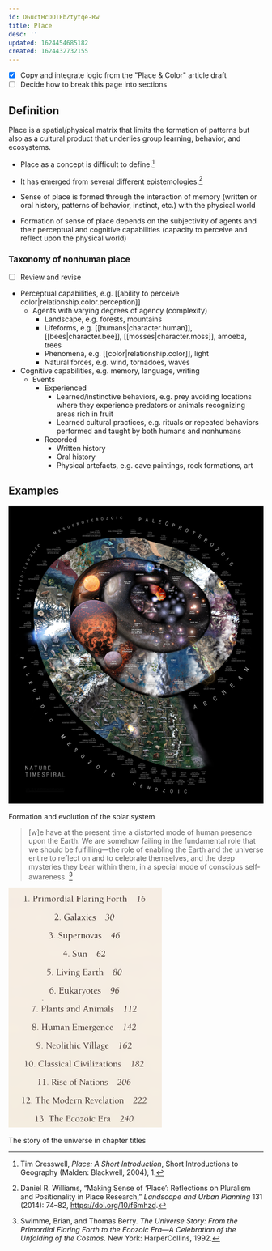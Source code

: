 ```yaml
---
id: DGuctHcDOTFbZtytqe-Rw
title: Place
desc: ''
updated: 1624454685182
created: 1624432732155
---
```


- [x] Copy and integrate logic from the "Place & Color" article draft
- [ ] Decide how to break this page into sections

## Definition

Place is a spatial/physical matrix that limits the formation of patterns but also as a cultural product that underlies group learning, behavior, and ecosystems.

- Place as a concept is difficult to define.[^1]
- It has emerged from several different epistemologies.[^2]

- Sense of place is formed through the interaction of memory (written or oral history, patterns of behavior, instinct, etc.) with the physical world
- Formation of sense of place depends on the subjectivity of agents and their perceptual and cognitive capabilities (capacity to perceive and reflect upon the physical world)

### Taxonomy of nonhuman place

- [ ] Review and revise

- Perceptual capabilities, e.g. [[ability to perceive color|relationship.color.perception]]
  - Agents with varying degrees of agency (complexity)
    - Landscape, e.g. forests, mountains
    - Lifeforms, e.g. [[humans|character.human]], [[bees|character.bee]], [[mosses|character.moss]], amoeba, trees
    - Phenomena, e.g. [[color|relationship.color]], light
    - Natural forces, e.g. wind, tornadoes, waves
- Cognitive capabilities, e.g. memory, language, writing
  - Events
    - Experienced
      - Learned/instinctive behaviors, e.g. prey avoiding locations where they experience predators or animals recognizing areas rich in fruit
      - Learned cultural practices, e.g. rituals or repeated behaviors performed and taught by both humans and nonhumans
    - Recorded
      - Written history
      - Oral history
      - Physical artefacts, e.g. cave paintings, rock formations, art

## Examples

![Formation of the solar system](/assets/images/2021-06-23-22-38-13.png)

Formation and evolution of the solar system

>[w]e have at the present time a distorted mode of human presence upon the Earth. We are somehow failing in the fundamental role that we should be fulfilling—the role of enabling the Earth and the universe entire to reflect on and to celebrate themselves, and the deep mysteries they bear within them, in a special mode of conscious self-awareness. [^3]

![The story of the universe in chapter titles](/assets/images/2021-06-23-23-10-44.png)

The story of the universe in chapter titles

[^1]: Tim Cresswell, *Place: A Short Introduction*, Short Introductions to Geography (Malden: Blackwell, 2004), 1.
[^2]: Daniel R. Williams, “Making Sense of ‘Place’: Reflections on Pluralism and Positionality in Place Research,” *Landscape and Urban Planning* 131 (2014): 74–82, https://doi.org/10/f6mhzd.
[^3]: Swimme, Brian, and Thomas Berry. _The Universe Story: From the Primordial Flaring Forth to the Ecozoic Era—A Celebration of the Unfolding of the Cosmos_. New York: HarperCollins, 1992.